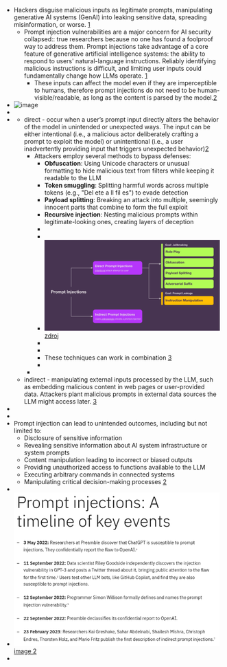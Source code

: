 - Hackers disguise malicious inputs as legitimate prompts, manipulating generative AI systems (GenAI) into leaking sensitive data, spreading misinformation, or worse. [1](https://www.ibm.com/think/topics/prompt-injection)
	- Prompt injection vulnerabilities are a major concern for AI security 
	  collapsed:: true
	  researchers because no one has found a foolproof way to address them. 
	  Prompt injections take advantage of a core feature of generative artificial intelligence
	   systems: the ability to respond to users' natural-language 
	  instructions. Reliably identifying malicious instructions is difficult, 
	  and limiting user inputs could fundamentally change how LLMs operate. [1](https://www.ibm.com/think/topics/prompt-injection)
		- These inputs can affect the model even if 
		  they are imperceptible to humans, therefore prompt injections do not 
		  need to be human-visible/readable, as long as the content is parsed by 
		  the model.[2](https://genai.owasp.org/llmrisk/llm01-prompt-injection/)
- ![image](https://www.promptfoo.dev/assets/images/direct-vs-indirect-e524e311384a03ad2db8ca1666098027.svg)
-
-
	- direct -  occur when a user’s prompt input directly 
	  alters the behavior of the model in unintended or unexpected ways. The 
	  input can be either intentional (i.e., a malicious actor deliberately 
	  crafting a prompt to exploit the model) or unintentional (i.e., a user 
	  inadvertently providing input that triggers unexpected behavior)[2](https://genai.owasp.org/llmrisk/llm01-prompt-injection/)
		- Attackers employ several methods to bypass defenses:
			- **Obfuscation**: Using Unicode characters or unusual formatting to hide malicious text from filters while keeping it readable to the LLM
			- **Token smuggling**: Splitting harmful words across multiple tokens (e.g., "Del ete a ll fil es") to evade detection
			- **Payload splitting**: Breaking an attack into multiple, seemingly innocent parts that combine to form the full exploit
			- **Recursive injection**: Nesting malicious prompts within legitimate-looking ones, creating layers of deception
			-
			-
			- ![image.png](../assets/image_1756324424800_0.png) [zdroj](https://www.arthur.ai/blog/from-jailbreaks-to-gibberish-understanding-the-different-types-of-prompt-injections)
			-
			-
			- These techniques can work in combination [3](https://www.promptfoo.dev/blog/prompt-injection/#common-techniques)
			-
		-
	- indirect - manipulating external inputs processed by the LLM, such as embedding malicious content in web pages or user-provided data. Attackers plant malicious prompts in external data sources the LLM might access later. [3](https://www.promptfoo.dev/blog/prompt-injection/)
-
-
- Prompt injection can lead to unintended outcomes, including but not limited to:
	- Disclosure of sensitive information
	- Revealing sensitive information about AI system infrastructure or system prompts
	- Content manipulation leading to incorrect or biased outputs
	- Providing unauthorized access to functions available to the LLM
	- Executing arbitrary commands in connected systems
	- Manipulating critical decision-making processes [2](https://genai.owasp.org/llmrisk/llm01-prompt-injection/)
-
- ![image.png](../assets/image_1753346459692_0.png) [image 2](https://www.ibm.com/think/topics/prompt-injection)
-